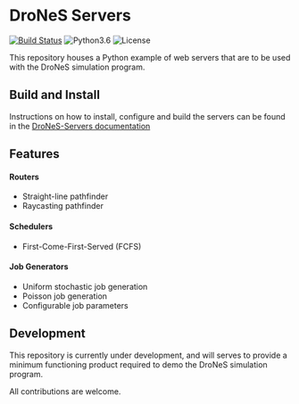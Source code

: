 # DroNeS Servers

[![Build Status](https://travis-ci.com/drones-project/DroNeS-Servers.svg?branch=master)](https://travis-ci.com/chowder/DroNeS-Servers) ![Python3.6](https://img.shields.io/badge/python-3.6+-blue.svg) ![License](https://img.shields.io/badge/license-MIT-orange.svg)

This repository houses a Python example of web servers that are to be used with the DroNeS simulation program.

## Build and Install
Instructions on how to install, configure and build the servers can be found in the [DroNeS-Servers documentation](https://drones-servers.readthedocs.io/)
## Features

#### Routers
- Straight-line pathfinder
- Raycasting pathfinder

#### Schedulers
- First-Come-First-Served (FCFS)

#### Job Generators
- Uniform stochastic job generation
- Poisson job generation
- Configurable job parameters

## Development

This repository is currently under development, and will serves to provide a minimum functioning product required to demo the DroNeS simulation program.

All contributions are welcome.
